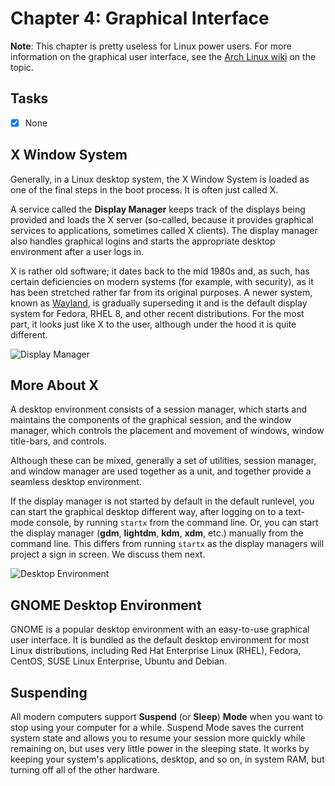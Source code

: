 # Chapter 4: Graphical Interface

**Note**: This chapter is pretty useless for Linux power users. For more information on the graphical user interface, see the [Arch Linux wiki](https://wiki.archlinux.org/title/General_recommendations#Graphical_user_interface) on the topic.

## Tasks
- [x] None

## X Window System

Generally, in a Linux desktop system, the X Window System is loaded as one of the final steps in the boot process. It is often just called X.

A service called the **Display Manager** keeps track of the displays being provided and loads the X server (so-called, because it provides graphical services to applications, sometimes called X clients). The display manager also handles graphical logins and starts the appropriate desktop environment after a user logs in.

X is rather old software; it dates back to the mid 1980s and, as such, has certain deficiencies on modern systems (for example, with security), as it has been stretched rather far from its original purposes. A newer system, known as [Wayland](https://wayland.freedesktop.org), is gradually superseding it and is the default display system for Fedora, RHEL 8, and other recent distributions.  For the most part, it looks just like X to the user, although under the hood it is quite different.

![Display Manager](./img/img_0.png)

## More About X

A desktop environment consists of a session manager, which starts and maintains the components of the graphical session, and the window manager, which controls the placement and movement of windows, window title-bars, and controls.

Although these can be mixed, generally a set of utilities, session manager, and window manager are used together as a unit, and together provide a seamless desktop environment.

If the display manager is not started by default in the default runlevel, you can start the graphical desktop different way, after logging on to a text-mode console, by running `startx` from the command line. Or, you can start the display manager (**gdm**, **lightdm**, **kdm**, **xdm**, etc.) manually from the command line. This differs from running `startx` as the display managers will project a sign in screen. We discuss them next.

![Desktop Environment](./img/img_1.png)

## GNOME Desktop Environment

GNOME is a popular desktop environment with an easy-to-use graphical user interface. It is bundled as the default desktop environment for most Linux distributions, including Red Hat Enterprise Linux (RHEL), Fedora, CentOS, SUSE Linux Enterprise, Ubuntu and Debian.

## Suspending

All modern computers support **Suspend** (or **Sleep**) **Mode** when you want to stop using your computer for a while. Suspend Mode saves the current system state and allows you to resume your session more quickly while remaining on, but uses very little power in the sleeping state. It works by keeping your system's applications, desktop, and so on, in system RAM, but turning off all of the other hardware.
